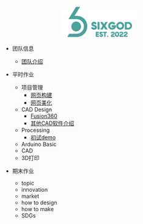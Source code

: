 <div align= 'center'>
  <img src="https://github.com/Fy1307/IMGofSixGod/blob/master/img/logo.jpg?raw=true" width = "200"/>
</div>

* 团队信息
  * [团队介绍](teamintro/member.md)
  
* 平时作业
  * 项目管理
    * [网页构建](webbulid/webbuild.md)
    * [网页美化](webbulid/webbeautify.md)
  * CAD Design
    * [Fusion360](CAD/fusion360.md)
    * [其他CAD软件介绍](CAD/OtherCAD.md)
  * Processing
    * [初试demo](Processing/FirstProcessign.md)
  * Arduino Basic
  * CAD
  * 3D打印

* 期末作业
  * topic
  * innovation
  * market
  * how to design
  * how to make
  * SDGs
